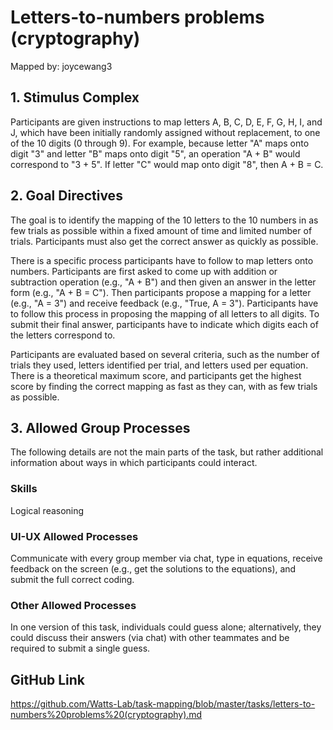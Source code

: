 # Letters-to-numbers problems (cryptography)

Mapped by: joycewang3 

## 1. Stimulus Complex 
Participants are given instructions to map letters A, B, C, D, E, F, G, H, I, and J, which have been initially randomly assigned without replacement, to one of the 10 digits (0 through 9). For example, because letter "A" maps onto digit "3" and letter "B" maps onto digit "5", an operation "A + B" would correspond to "3 + 5". If letter "C" would map onto digit "8", then A + B = C.

## 2. Goal Directives 
The goal is to identify the mapping of the 10 letters to the 10 numbers in as few trials as possible within a fixed amount of time and limited number of trials. Participants must also get the correct answer as quickly as possible.

There is a specific process participants have to follow to map letters onto numbers. Participants are first asked to come up with addition or subtraction operation (e.g., "A + B") and then given an answer in the letter form (e.g., "A + B = C"). Then participants propose a mapping for a letter (e.g., "A = 3") and receive feedback (e.g., "True, A = 3"). Participants have to follow this process in proposing the mapping of all letters to all digits. To submit their final answer, participants have to indicate which digits each of the letters correspond to.

Participants are evaluated based on several criteria, such as the number of trials they used, letters identified per trial, and letters used per equation. There is a theoretical maximum score, and participants get the highest score by finding the correct mapping as fast as they can, with as few trials as possible.

## 3. Allowed Group Processes 
The following details are not the main parts of the task, but rather additional information about ways in which participants could interact.

### Skills 
Logical reasoning

### UI-UX Allowed Processes
Communicate with every group member via chat, type in equations, receive feedback on the screen (e.g., get the solutions to the equations), and submit the full correct coding.

### Other Allowed Processes
In one version of this task, individuals could guess alone; alternatively, they could discuss their answers (via chat) with other teammates and be required to submit a single guess.

## GitHub Link 
https://github.com/Watts-Lab/task-mapping/blob/master/tasks/letters-to-numbers%20problems%20(cryptography).md
